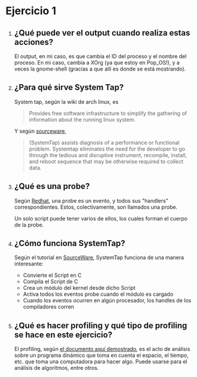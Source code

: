 # Ejercicio 1

1. ## ¿Qué puede ver el output cuando realiza estas acciones?

   El output, en mi caso, es que cambia el ID del proceso y el nombre del proceso. En mi caso, cambia a XOrg (ya que estoy en Pop_OS!), y a veces la gnome-shell (gracias a que allí es donde se está mostrando).

2. ## ¿Para qué sirve System Tap?

   System tap, según la wiki de arch linux, es

   > Provides free software infrastructure to simplify the gathering of information about the running linux system.

   Y según [sourceware](https://sourceware.org/systemtap/),

   > (SystemTap) assists diagnosis of a performance or functional problem. Systemtap eliminates the need for the developer to go through the tedious and disruptive instrument, recompile, install, and reboot sequence that may be otherwise required to collect data.

3. ## ¿Qué es una probe?

   Según [Redhat](https://access.redhat.com/documentation/en-us/red_hat_enterprise_linux/7/html/systemtap_beginners_guide/scripts#:~:text=Once%20a%20SystemTap%20session%20is,script%20can%20have%20multiple%20probes.), una probe es un evento, y todos sus "handlers" correspondientes. Estos, colectivamente, son llamados una probe.

   Un solo script puede tener varios de ellos, los cuales forman el cuerpo de la probe.

4. ## ¿Cómo funciona SystemTap?
   Según el tutorial en [SourceWare](https://sourceware.org/systemtap/tutorial.pdf), SystemTap funciona de una manera interesante:
   - Convierte el Script en C
   - Compila el Script de C
   - Crea un módulo del kernel desde dicho Script
   - Activa todos los eventos probe cuando el módulo es cargado
   - Cuando los eventos ocurren en algún procesador, los handles de los compiladores corren
5. ## ¿Qué es hacer profiling y qué tipo de profiling se hace en este ejercicio?
   El profiling, según [el documento aquí demostrado](https://www.princeton.edu/~ota/disk2/1986/8606/860607.PDF), es el acto de análisis sobre un programa dinámico que toma en cuenta el espacio, el tiempo, etc. que toma una computadora para hacer algo. Puede usarse para el análisis de algoritmos, entre otros.
